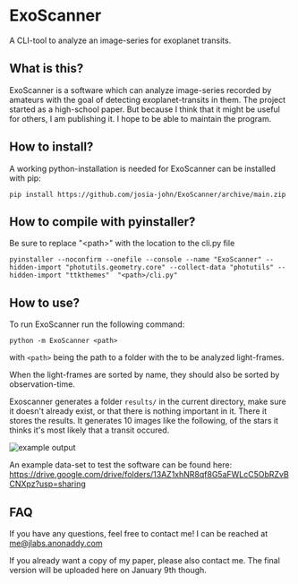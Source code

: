 # ExoScanner
A CLI-tool to analyze an image-series for exoplanet transits.

## What is this?
ExoScanner is a software which can analyze image-series recorded by amateurs
with the goal of detecting exoplanet-transits in them. The project started as
a high-school paper. But because I think that it might be useful for others,
I am publishing it. I hope to be able to maintain the program.

## How to install?
A working python-installation is needed for ExoScanner can be installed with pip:
```
pip install https://github.com/josia-john/ExoScanner/archive/main.zip
```

## How to compile with pyinstaller?
Be sure to replace "\<path>\" with the location to the cli.py file
```
pyinstaller --noconfirm --onefile --console --name "ExoScanner" --hidden-import "photutils.geometry.core" --collect-data "photutils" --hidden-import "ttkthemes"  "<path>/cli.py"
```

## How to use?
To run ExoScanner run the following command:
```
python -m ExoScanner <path>
```
with `<path>` being the path to a folder with the to be analyzed light-frames.

When the light-frames are sorted by name, they should also be sorted by observation-time.

Exoscanner generates a folder `results/` in the current directory, make sure it
doesn't already exist, or that there is nothing important in it. There it stores
the results. It generates 10 images like the following, of the stars it thinks
it's most likely that a transit occured.

![example output](images/exampleOutput.png)

An example data-set to test the software can be found here: 
https://drive.google.com/drive/folders/13AZ1xhNR8qf8G5aFWLcC5ObRZvBCNXpz?usp=sharing



## FAQ
If you have any questions, feel free to contact me! I can be reached at [me@jlabs.anonaddy.com](mailto:me@jlabs.anonaddy.com)

If you already want a copy of my paper, please also contact me. The final version
will be uploaded here on January 9th though.
